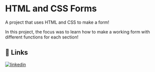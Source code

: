 
# HTML and CSS Forms

A project that uses HTML and CSS to make a form!

In this project, the focus was to learn how to make a working form with different functions for each section!
## 🔗 Links
[![linkedin](https://img.shields.io/badge/linkedin-0A66C2?style=for-the-badge&logo=linkedin&logoColor=white)](https://www.linkedin.com/rubenscpneto)

